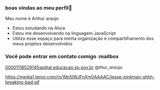 ### boas vindas ao meu perfil👋

Meu nome é Arthur araujo

- Estou estudando na Alura
- Estou me desenvolvendo na linguagem JavaScript
- Utilizo esse espaço para minha organização e compartilhamento dos meus projetos desenvolvidos

### Você pode entrar em contato comigo :mailbox

00001118529145sp@al.educacao.sp.gov.br
@_thur_araujo_

https://media1.tenor.com/m/Wp5lWJFnXm0AAAAC/jesse-pinkman-shhh-breaking-bad.gif
